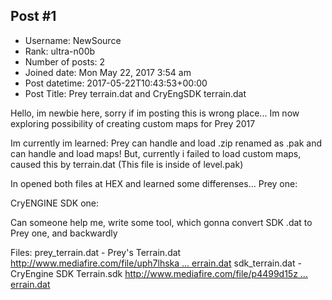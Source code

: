 ## Post #1
- Username: NewSource
- Rank: ultra-n00b
- Number of posts: 2
- Joined date: Mon May 22, 2017 3:54 am
- Post datetime: 2017-05-22T10:43:53+00:00
- Post Title: Prey terrain.dat and CryEngSDK terrain.dat

Hello, im newbie here, sorry if im posting this is wrong place...
Im now exploring possibility of creating custom maps for Prey 2017

Im currently im learned: Prey can handle and load .zip renamed as .pak and can handle and load maps!
But, currently i failed to load custom maps, caused this by terrain.dat (This file is inside of level.pak)

In opened both files at HEX and learned some differenses...
Prey one:

CryENGINE SDK one:


Can someone help me, write some tool, which gonna convert SDK .dat to Prey one, and backwardly 

Files:
prey_terrain.dat - Prey's Terrain.dat [http://www.mediafire.com/file/uph7lhska ... errain.dat](http://www.mediafire.com/file/uph7lhska763j78/prey_terrain.dat)
sdk_terrain.dat - CryEngine SDK Terrain.sdk [http://www.mediafire.com/file/p4499d15z ... errain.dat](http://www.mediafire.com/file/p4499d15zpx1zky/sdk_terrain.dat)
